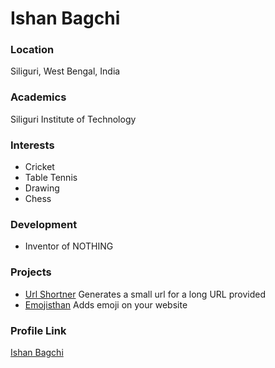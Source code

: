 # Ishan Bagchi

### Location

Siliguri, West Bengal, India

### Academics

Siliguri Institute of Technology

### Interests

- Cricket
- Table Tennis
- Drawing
- Chess

### Development

- Inventor of NOTHING

### Projects

- [Url Shortner](https://github.com/ishanbagchi/url-shortner) Generates a small url for a long URL provided
- [Emojisthan](https://github.com/ishanbagchi/emojisthan) Adds emoji on your website

### Profile Link

[Ishan Bagchi](https://github.com/ishanbagchi)